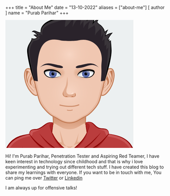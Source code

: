 +++
title = "About Me"
date = "13-10-2022"
aliases = ["about-me"]
[ author ]
  name = "Purab Parihar"
+++

![logo](\images\logo.png)

Hi! I'm Purab Parihar, Penetration Tester and Aspiring Red Teamer, I have keen interest in technology since childhood and that is why i love experimenting and trying out different tech stuff. I have created this blog to share my learnings with everyone. If you want to be in touch with me, You can ping me over [Twitter](https://twitter.com/purab_parihar) or [Linkedin](https://www.linkedin.com/in/purabparihar/)

I am always up for offensive talks!

